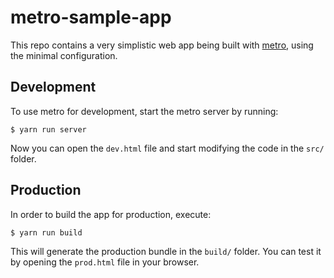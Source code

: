 # metro-sample-app

This repo contains a very simplistic web app being built with [metro](https://github.com/facebook/metro), using the minimal configuration.

## Development

To use metro for development, start the metro server by running:

```
$ yarn run server
```

Now you can open the `dev.html` file and start modifying the code in the `src/` folder.

## Production

In order to build the app for production, execute:

```
$ yarn run build
```

This will generate the production bundle in the `build/` folder. You can test it by opening the `prod.html` file in your browser.
